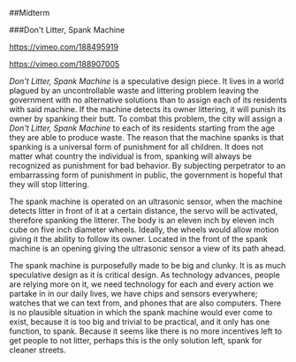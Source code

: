 ##Midterm

###Don't Litter, Spank Machine

https://vimeo.com/188495919

https://vimeo.com/188907005

*Don't Litter, Spank Machine* is a speculative design piece. It lives in a world plagued by an uncontrollable waste and littering problem leaving the government with no alternative solutions than to assign each of its residents with said machine. If the machine detects its owner littering, it will punish its owner by spanking their butt. To combat this problem, the city will assign a *Don't Litter, Spank Machine* to each of its residents starting from the age they are able to produce waste. The reason that the machine spanks is that spanking is a universal form of punishment for all children. It does not matter what country the individual is from, spanking will always be recognized as punishment for bad behavior. By subjecting perpetrator to an embarrassing form of punishment in public, the government is hopeful that they will stop littering.

The spank machine is operated on an ultrasonic sensor, when the machine detects litter in front of it at a certain distance, the servo will be activated, therefore spanking the litterer. The body is an eleven inch by eleven inch cube on five inch diameter wheels. Ideally, the wheels would allow motion giving it the ability to follow its owner. Located in the front of the spank machine is an opening giving the ultrasonic sensor a view of its path ahead.

The spank machine is purposefully made to be big and clunky. It is as much speculative design as it is critical design. As technology advances, people are relying more on it, we need technology for each and every action we partake in in our daily lives, we have chips and sensors everywhere; watches that we can text from, and phones that are also computers. There is no plausible situation in which the spank machine would ever come to exist, because it is too big and trivial to be practical, and it only has one function, to spank. Because it seems like there is no more incentives left to get people to not litter, perhaps this is the only solution left, spank for cleaner streets.